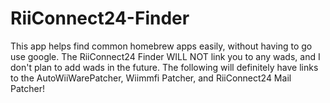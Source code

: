 # RiiConnect24-Finder

This app helps find common homebrew apps easily, without having to go use google. The RiiConnect24 Finder WILL NOT link you to any wads, and I don't plan to add wads in the future. The following will definitely have links to the AutoWiiWarePatcher, Wiimmfi Patcher, and RiiConnect24 Mail Patcher!

